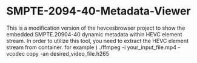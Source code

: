 # SMPTE-2094-40-Metadata-Viewer

This is a modification version of the hevcesbrowser project to show the embedded SMPTE.20904-40 dynamic metadata within HEVC element stream.
In order to utilize this tool, you need to extract the HEVC element stream from container.
for example ) ./ffmpeg -i your_input_file.mp4 -vcodec copy -an desired_video_file.h265
